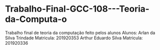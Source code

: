 # Trabalho-Final-GCC-108---Teoria-da-Computa-o
Trabalho final de teoria da computação feito pelos alunos 
Alunos: Arlan da Silva Trindade Matricula: 201920353
Arthur Eduardo Silva Matricula: 201920336
